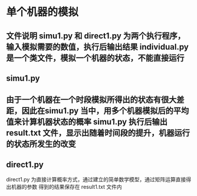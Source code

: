 # 单个机器的模拟
文件说明
simu1.py 和 direct1.py 为两个执行程序，输入模拟需要的数值，执行后输出结果
individual.py 是一个类文件，模拟一个机器的状态，不能直接运行
-----
## simu1.py
由于一个机器在一个时段模拟所得出的状态有很大差距，因此在simu1.py 当中，用多个机器模拟后的平均值来计算机器状态的概率
simu1.py 执行后输出 result.txt 文件，显示出随着时间段的提升，机器运行的状态所发生的改变
-----
## direct1.py
direct1.py 为直接计算概率方式，通过建立的简单数学模型，通过矩阵运算直接得出机器的参数
得到的结果保存在 result1.txt 文件内